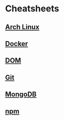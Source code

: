 # Cheatsheets

## [Arch Linux](arch.md)

## [Docker](docker.md)

## [DOM](dom.md)

## [Git](git.md)

## [MongoDB](mongodb.md)

## [npm](npm.md)
